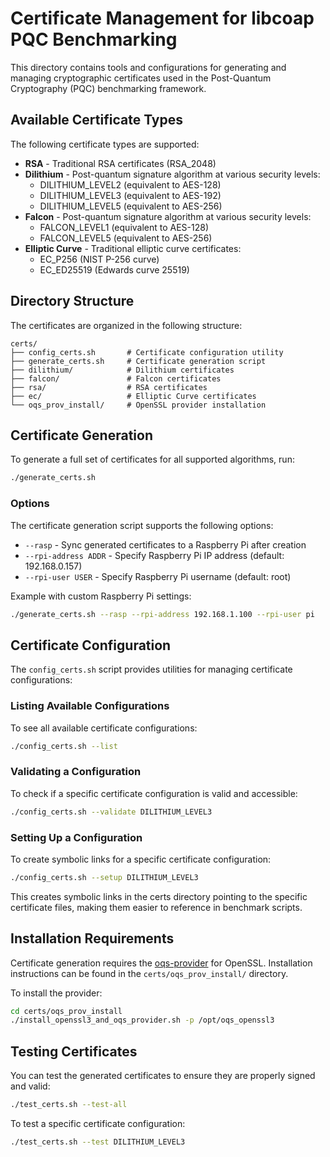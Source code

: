 # Certificate Management for libcoap PQC Benchmarking

This directory contains tools and configurations for generating and managing cryptographic certificates used in the Post-Quantum Cryptography (PQC) benchmarking framework.

## Available Certificate Types

The following certificate types are supported:

- **RSA** - Traditional RSA certificates (RSA_2048)
- **Dilithium** - Post-quantum signature algorithm at various security levels:
  - DILITHIUM_LEVEL2 (equivalent to AES-128)
  - DILITHIUM_LEVEL3 (equivalent to AES-192)
  - DILITHIUM_LEVEL5 (equivalent to AES-256)
- **Falcon** - Post-quantum signature algorithm at various security levels:
  - FALCON_LEVEL1 (equivalent to AES-128)
  - FALCON_LEVEL5 (equivalent to AES-256)
- **Elliptic Curve** - Traditional elliptic curve certificates:
  - EC_P256 (NIST P-256 curve)
  - EC_ED25519 (Edwards curve 25519)

## Directory Structure

The certificates are organized in the following structure:

```
certs/
├── config_certs.sh       # Certificate configuration utility
├── generate_certs.sh     # Certificate generation script
├── dilithium/            # Dilithium certificates
├── falcon/               # Falcon certificates
├── rsa/                  # RSA certificates
├── ec/                   # Elliptic Curve certificates
└── oqs_prov_install/     # OpenSSL provider installation
```

## Certificate Generation

To generate a full set of certificates for all supported algorithms, run:

```bash
./generate_certs.sh
```

### Options

The certificate generation script supports the following options:

- `--rasp` - Sync generated certificates to a Raspberry Pi after creation
- `--rpi-address ADDR` - Specify Raspberry Pi IP address (default: 192.168.0.157)
- `--rpi-user USER` - Specify Raspberry Pi username (default: root)

Example with custom Raspberry Pi settings:

```bash
./generate_certs.sh --rasp --rpi-address 192.168.1.100 --rpi-user pi
```

## Certificate Configuration

The `config_certs.sh` script provides utilities for managing certificate configurations:

### Listing Available Configurations

To see all available certificate configurations:

```bash
./config_certs.sh --list
```

### Validating a Configuration

To check if a specific certificate configuration is valid and accessible:

```bash
./config_certs.sh --validate DILITHIUM_LEVEL3
```

### Setting Up a Configuration

To create symbolic links for a specific certificate configuration:

```bash
./config_certs.sh --setup DILITHIUM_LEVEL3
```

This creates symbolic links in the certs directory pointing to the specific certificate files, making them easier to reference in benchmark scripts.

## Installation Requirements

Certificate generation requires the [oqs-provider](https://github.com/open-quantum-safe/oqs-provider) for OpenSSL. Installation instructions can be found in the `certs/oqs_prov_install/` directory.

To install the provider:

```bash
cd certs/oqs_prov_install
./install_openssl3_and_oqs_provider.sh -p /opt/oqs_openssl3
```

## Testing Certificates

You can test the generated certificates to ensure they are properly signed and valid:

```bash
./test_certs.sh --test-all
```

To test a specific certificate configuration:

```bash
./test_certs.sh --test DILITHIUM_LEVEL3
```